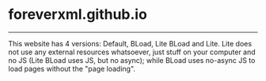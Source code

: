 # foreverxml.github.io
---
This website has 4 versions: Default, BLoad, Lite BLoad and Lite. Lite does not use any external resources whatsoever, just stuff on your computer and no JS (Lite BLoad uses JS, but no async); while BLoad uses no-async JS to load pages without the "page loading".
